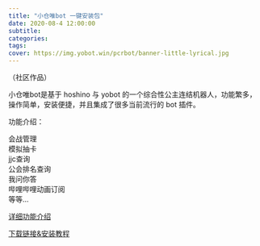 ```yaml
---
title: "小仓唯bot 一键安装包"
date: 2020-08-4 12:00:00
subtitle:
categories:
tags:
cover: https://img.yobot.win/pcrbot/banner-little-lyrical.jpg
---
```


（社区作品）

小仓唯bot是基于 hoshino 与 yobot 的一个综合性公主连结机器人，功能繁多，操作简单，安装便捷，并且集成了很多当前流行的 bot 插件。

功能介绍：  

会战管理  
模拟抽卡  
jjc查询  
公会排名查询  
我问你答  
哔哩哔哩动画订阅   
等等...


[详细功能介绍](https://xcw.pcrbotlink.top/help.html)


[下载链接&安装教程](https://github.com/pcrbot/xcwbot-installer)


